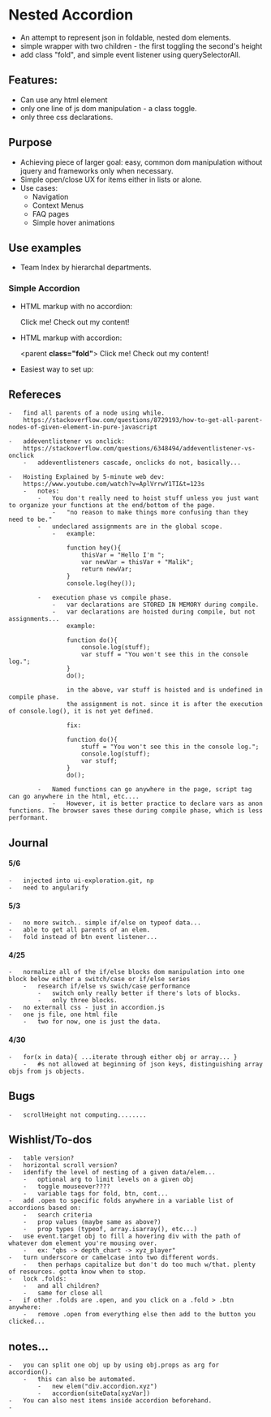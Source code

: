 # Nested Accordion

-	An attempt to represent json in foldable, nested dom elements.
-	simple wrapper with two children - the first toggling the second's height
-	add class "fold", and simple event listener using querySelectorAll.

## Features:

-	Can use any html element
-	only one line of js dom manipulation - a class toggle.
-	only three css declarations.

## Purpose

-	Achieving piece of larger goal: easy, common dom manipulation without jquery and frameworks only when necessary.
-	Simple open/close UX for items either in lists or alone.
-	Use cases:
	-	Navigation
	-	Context Menus
	-	FAQ pages
	-	Simple hover animations

## Use examples

-	Team Index by hierarchal departments.

### Simple Accordion

- HTML markup with no accordion:

	<parent>
		<first>Click me!</first>
		<second>
			Check out my content!
		</second>
	</parent>

- HTML markup with accordion:

	<parent **class="fold"**>
		<first>Click me!</first>
		<second>
			Check out my content!
		</second>
	</parent>

- Easiest way to set up:

	<script></script>
	<parent></parent>
	<script>
		let data = async () => {
			// await http call for data, etc
			return data
		}
		let elem = document.querySelector("parent");
		accordion(data, elem);
	</script>

## Refereces

	-	find all parents of a node using while.
		https://stackoverflow.com/questions/8729193/how-to-get-all-parent-nodes-of-given-element-in-pure-javascript

	-	addeventlistener vs onclick:
		https://stackoverflow.com/questions/6348494/addeventlistener-vs-onclick
		-	addeventlisteners cascade, onclicks do not, basically...

	-	Hoisting Explained by 5-minute web dev:
		https://www.youtube.com/watch?v=AplVrrwY1TI&t=123s
		-	notes:
			-	You don't really need to hoist stuff unless you just want to organize your functions at the end/bottom of the page. 
				-	"no reason to make things more confusing than they need to be."
			-	undeclared assignments are in the global scope.
				-	example:

					function hey(){
						thisVar = "Hello I'm ";
						var newVar = thisVar + "Malik";
						return newVar;
					}
					console.log(hey());

			-	execution phase vs compile phase.
				-	var declarations are STORED IN MEMORY during compile.
				-	var declarations are hoisted during compile, but not assignments...
					example:

					function do(){
						console.log(stuff);
						var stuff = "You won't see this in the console log.";
					}
					do();

					in the above, var stuff is hoisted and is undefined in compile phase.
					the assignment is not. since it is after the execution of console.log(), it is not yet defined.

					fix:

					function do(){
						stuff = "You won't see this in the console log.";
						console.log(stuff);
						var stuff;
					}
					do();

			-	Named functions can go anywhere in the page, script tag can go anywhere in the html, etc....
				-	However, it is better practice to declare vars as anon functions. The browser saves these during compile phase, which is less performant.

## Journal

#### 5/6

	-	injected into ui-exploration.git, np
	-	need to angularify

#### 5/3

	-	no more switch.. simple if/else on typeof data...
	-	able to get all parents of an elem.
	-	fold instead of btn event listener...

#### 4/25

	-	normalize all of the if/else blocks dom manipulation into one block below either a switch/case or if/else series
		-	research if/else vs swich/case performance
			-	switch only really better if there's lots of blocks.
			-	only three blocks.
	-	no externall css - just in accordion.js
	-	one js file, one html file
		-	two for now, one is just the data.

#### 4/30

	-	for(x in data){ ...iterate through either obj or array... }
		-	#s not allowed at beginning of json keys, distinguishing array objs from js objects.

## Bugs

	-	scrollHeight not computing........



## Wishlist/To-dos

	-	table version?
	-	horizontal scroll version?
	-	idenfify the level of nesting of a given data/elem...
		-	optional arg to limit levels on a given obj
		-	toggle mouseover????
		-	variable tags for fold, btn, cont...
	-	add .open to specific folds anywhere in a variable list of accordions based on:
		-	search criteria
		-	prop values (maybe same as above?)
		-	prop types (typeof, array.isarray(), etc...)
	-	use event.target obj to fill a hovering div with the path of whatever dom element you're mousing over.
		-	ex: "qbs -> depth_chart -> xyz_player"
	-	turn underscore or camelcase into two different words.
		-	then perhaps capitalize but don't do too much w/that. plenty of resources. gotta know when to stop.
	-	lock .folds:
		-	and all children?
		-	same for close all
	-	if other .folds are .open, and you click on a .fold > .btn anywhere:
		-	remove .open from everything else then add to the button you clicked...

## notes...

	-	you can split one obj up by using obj.props as arg for accordion().
		-	this can also be automated.
			-	new elem("div.accordion.xyz")
			-	accordion(siteData[xyzVar])
	-	You can also nest items inside accordion beforehand.
	-	
